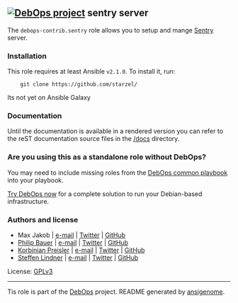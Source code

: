 ## [![DebOps project](http://debops.org/images/debops-small.png)](http://debops.org) sentry server 


The `debops-contrib.sentry` role allows you to setup and mange
[Sentry][] server.

[Sentry]: https://sentry.io

### Installation

This role requires at least Ansible `v2.1.0`. To install it, run:

```Shell
    git clone https://github.com/starzel/
```
Its not yet on Ansible Galaxy

### Documentation

Until the documentation is available in a rendered version you can refer to the
reST documentation source files in the
[/docs](https://github.com/starzel/ansible-sentry/tree/master/docs) directory.



### Are you using this as a standalone role without DebOps?

You may need to include missing roles from the [DebOps common
playbook](https://github.com/debops/debops-playbooks/blob/master/playbooks/common.yml)
into your playbook.

[Try DebOps now](https://github.com/debops/debops) for a complete solution to run your Debian-based infrastructure.





### Authors and license

- Max Jakob | [e-mail](mailto:<max.jakob@ifi.lmu.de>) | [Twitter](https://twitter.com/wolpi59) | [GitHub](https://github.com/vincero)
- [Philip Bauer](http://starzel.de/) | [e-mail](mailto:<bauer@starzel.de>) | [Twitter](https://twitter.com/starzelde) | [GitHub](https://github.com/pbauer)
- [Korbinian Preisler](http://virtual-things.biz/) | [e-mail](mailto:<max.jakob@ifi.lmu.de>) | [Twitter](https://twitter.com/timitos/) | [GitHub](https://github.com/timitos)
- [Steffen Lindner](http://steffen-lindner.de/) | [e-mail](mailto:<mail@steffen-lindner.de>) | [Twitter](https://twitter.com/gomezr) | [GitHub](https://github.com/gomezr)

License: [GPLv3](https://tldrlegal.com/license/gnu-general-public-license-v3-%28gpl-3%29)

***

Tis role is part of the [DebOps](http://debops.org/) project. README generated by [ansigenome](https://github.com/nickjj/ansigenome/).
